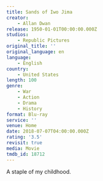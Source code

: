 ```yaml
---
title: Sands of Iwo Jima
creator:
    - Allan Dwan
release: 1950-01-01T00:00:00.000Z
studios:
    - Republic Pictures
original_title: ''
original_language: en
language:
    - English
country:
    - United States
length: 100
genre:
    - War
    - Action
    - Drama
    - History
format: Blu-ray
service: ''
venue: Home
date: 2018-07-07T04:00:00.000Z
rating: '3.5'
revisit: true
media: Movie
tmdb_id: 18712
---
```


A staple of my childhood.
